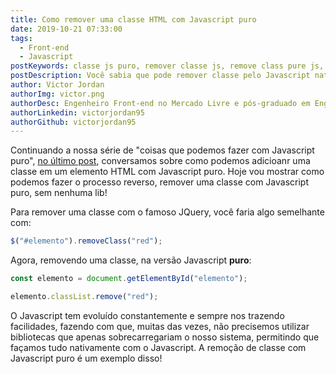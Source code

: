 ```yaml
---
title: Como remover uma classe HTML com Javascript puro
date: 2019-10-21 07:33:00
tags:
  - Front-end
  - Javascript
postKeywords: classe js puro, remover classe js, remove class pure js, classe js, remover pelo js, toggle js class, como remover classe
postDescription: Você sabia que pode remover classe pelo Javascript nativamente, de maneira mais eficiente e performática? Sem a necessidade de incluir bibliotecas externas, o que acabaria sobrecarregando sua aplicação desnecessáriamente!
author: Victor Jordan
authorImg: victor.png
authorDesc: Engenheiro Front-end no Mercado Livre e pós-graduado em Engenharia de Software pela PUC-MG e formado em Banco de Dados pela Fatec, apaixonado por usabilidade, performance e UX!
authorLinkedin: victorjordan95
authorGithub: victorjordan95
---
```


Continuando a nossa série de "coisas que podemos fazer com Javascript puro", [no último post](https://backefront.com.br/adicionar-classe-js-puro/), conversamos sobre como podemos adicioanr uma classe em um elemento HTML com Javascript puro.
Hoje vou mostrar como podemos fazer o processo reverso, remover uma classe com Javascript puro, sem nenhuma lib!

<!-- more -->

Para remover uma classe com o famoso JQuery, você faria algo semelhante com:

```javascript
$("#elemento").removeClass("red");
```

Agora, removendo uma classe, na versão Javascript **puro**:

```javascript
const elemento = document.getElementById("elemento");

elemento.classList.remove("red");
```

O Javascript tem evoluído constantemente e sempre nos trazendo facilidades, fazendo com que, muitas das vezes, não precisemos utilizar bibliotecas que apenas sobrecarregariam o nosso sistema, permitindo que façamos tudo nativamente com o Javascript.
A remoção de classe com Javascript puro é um exemplo disso!
